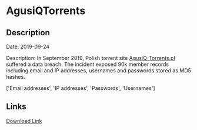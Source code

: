 # AgusiQTorrents

## Description

Date: 2019-09-24

Description:
In September 2019, Polish torrent site <a href="http://agusiq-torrents.pl/" target="_blank" rel="noopener">AgusiQ-Torrents.pl</a> suffered a data breach. The incident exposed 90k member records including email and IP addresses, usernames and passwords stored as MD5 hashes.


['Email addresses', 'IP addresses', 'Passwords', 'Usernames']

## Links

[Download Link](https://link-to.net/1229997/179.64211903438786/dynamic/?r=aHR0cHM6Ly93d3cubWVkaWFmaXJlLmNvbS92aWV3L01TV3dQc0tQV3VxT0Vady9hZ3VzaXEtdG9ycmVudHMucGwvZmlsZQ==)